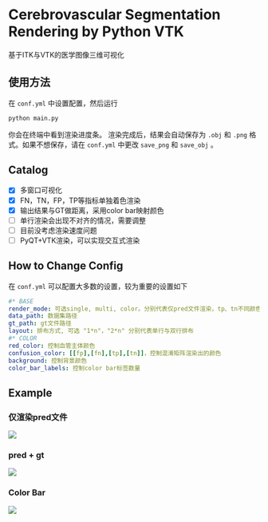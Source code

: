 # Cerebrovascular Segmentation Rendering by Python VTK

基于ITK与VTK的医学图像三维可视化

## 使用方法
在 `conf.yml` 中设置配置，然后运行
```python
python main.py
```
你会在终端中看到渲染进度条。
渲染完成后，结果会自动保存为 `.obj` 和 `.png` 格式。如果不想保存，请在 `conf.yml` 中更改 `save_png` 和 `save_obj` 。

## Catalog

* [x] 多窗口可视化
* [x] FN，TN，FP，TP等指标单独着色渲染
* [x] 输出结果与GT做距离，采用color bar映射颜色
* [ ] 单行渲染会出现不对齐的情况，需要调整
* [ ] 目前没考虑渲染速度问题
* [ ] PyQT+VTK渲染，可以实现交互式渲染

## How to Change Config

在 `conf.yml` 可以配置大多数的设置，较为重要的设置如下

```yaml
#* BASE
render_mode: 可选single, multi, color。分别代表仅pred文件渲染，tp、tn不同颜色渲染，color bar渲染
data_path: 数据集路径
gt_path: gt文件路径
layout: 排布方式, 可选 "1*n"，"2*n" 分别代表单行与双行排布
#* COLOR
red_color: 控制血管主体颜色
confusion_color: [[fp],[fn],[tp],[tn]]，控制混淆矩阵渲染出的颜色
background: 控制背景颜色
color_bar_labels: 控制color bar标签数量
```

## Example

### 仅渲染pred文件

![](https://s2.loli.net/2024/04/16/Fsy6o4NagnOK1jS.webp)

### pred + gt

![](https://s2.loli.net/2024/04/16/sEhaJQiLIqMKdbW.webp)


### Color Bar
![](https://s2.loli.net/2024/04/16/Svpk6YAUVjxCQRI.webp)